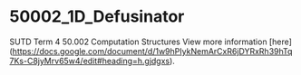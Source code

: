 # 50002_1D_Defusinator

SUTD Term 4 50.002 Computation Structures
View more information [here] (https://docs.google.com/document/d/1w9hPIykNemArCxR6jDYRxRh39hTq7Ks-C8jyMrv65w4/edit#heading=h.gjdgxs).
